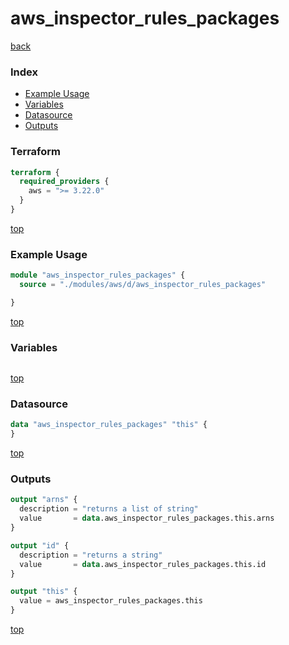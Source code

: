 # aws_inspector_rules_packages

[back](../aws.md)

### Index

- [Example Usage](#example-usage)
- [Variables](#variables)
- [Datasource](#datasource)
- [Outputs](#outputs)

### Terraform

```terraform
terraform {
  required_providers {
    aws = ">= 3.22.0"
  }
}
```

[top](#index)

### Example Usage

```terraform
module "aws_inspector_rules_packages" {
  source = "./modules/aws/d/aws_inspector_rules_packages"

}
```

[top](#index)

### Variables

```terraform
```

[top](#index)

### Datasource

```terraform
data "aws_inspector_rules_packages" "this" {
}
```

[top](#index)

### Outputs

```terraform
output "arns" {
  description = "returns a list of string"
  value       = data.aws_inspector_rules_packages.this.arns
}

output "id" {
  description = "returns a string"
  value       = data.aws_inspector_rules_packages.this.id
}

output "this" {
  value = aws_inspector_rules_packages.this
}
```

[top](#index)